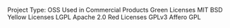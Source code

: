 Project Type:  OSS Used in Commercial Products
Green Licenses
MIT
BSD
Yellow Licenses
LGPL
Apache 2.0
Red Licenses
GPLv3
Affero GPL
